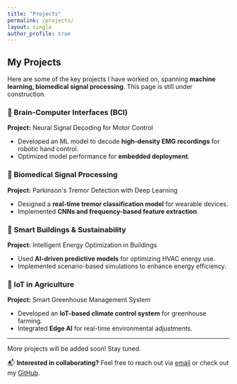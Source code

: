 ```yaml
---
title: "Projects"
permalink: /projects/
layout: single
author_profile: true
---
```


## My Projects

Here are some of the key projects I have worked on, spanning **machine learning, biomedical signal processing**. This page is still under construction.

### 🧠 Brain-Computer Interfaces (BCI)
**Project:** Neural Signal Decoding for Motor Control  
- Developed an ML model to decode **high-density EMG recordings** for robotic hand control.
- Optimized model performance for **embedded deployment**.

### 🔬 Biomedical Signal Processing
**Project:** Parkinson's Tremor Detection with Deep Learning  
- Designed a **real-time tremor classification model** for wearable devices.
- Implemented **CNNs and frequency-based feature extraction**.

### 🏡 Smart Buildings & Sustainability
**Project:** Intelligent Energy Optimization in Buildings  
- Used **AI-driven predictive models** for optimizing HVAC energy use.
- Implemented scenario-based simulations to enhance energy efficiency.

### 🌱 IoT in Agriculture
**Project:** Smart Greenhouse Management System  
- Developed an **IoT-based climate control system** for greenhouse farming.
- Integrated **Edge AI** for real-time environmental adjustments.

---

More projects will be added soon! Stay tuned.

📬 **Interested in collaborating?** Feel free to reach out via [email](mailto:your.email@example.com) or check out my [GitHub](https://github.com/egeozkoc).